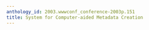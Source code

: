 ```yaml
---
anthology_id: 2003.wwwconf_conference-2003p.151
title: System for Computer-aided Metadata Creation
---
```

